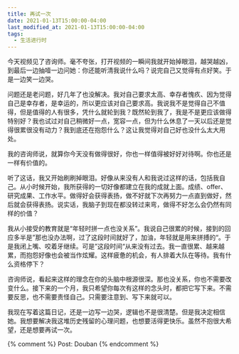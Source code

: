 ```yaml
---
title: 再试一次 
date: 2021-01-13T15:00:00-04:00
last_modified_at: 2021-01-13T15:00:00-04:00
tags:
  - 生活进行时
---
```


今天视频见了咨询师。毫不夸张，打开视频的一瞬间我就开始掉眼泪，越哭越凶，到最后一边抽噎一边问她：你还能听清我说什么吗？说完自己又觉得有点好笑。于是一边笑一边哭。

<!--more-->

问题还是老问题，好几年了也没解决。我对自己要求太高、幸存者愧疚、因为觉得自己是幸存者，是幸运的，所以更应该对自己要求高。我说我不是觉得自己不值得，但是值得的人有很多，凭什么就轮到我？既然轮到我了，我是不是更应该做得特别好？我也试过对自己稍微好一点，宽容一点，但为什么休息了一天以后还是觉得很累很没有动力？我到底还在抱怨什么？这让我觉得对自己好也没什么太大用处。

我的咨询师说，就算你今天没有做得很好，你也一样值得被好好对待啊。你也还是一样有价值的。

听了这话，我又开始刷刷掉眼泪。好像从来没有人和我说过这样的话，包括我自己。从小时候开始，我所获得的一切好像都建立在我的成就上面。成绩、offer、研究成果、工作水平。做得好会获得表扬，做不好就下次再努力一点直到做好，然后就会获得表扬。说实话，我脑子到现在都没转过来弯，做得不好怎么会仍然有同样的价值？

我从小接受的教育就是“年轻时拼一点也没关系”。我说自己很累的时候，接到的回应多半是”那也没办法啊，过了这段时间就好了，加油，年轻就是用来拼搏的“。于是我闭上嘴、咬着牙继续。可是”这段时间“从来没有过去。我一直很累、越来越累，而抱怨好像也会被当作炫耀。这样疲惫的机会，有人排着大队在等待。我有什么资格停下？

咨询师说，看起来这样的理念在你的头脑中根源很深。那也没关系，你也不需要改变什么。接下来的一个月，我只希望你每次有这样的念头时，都把它写下来。不需要反思，也不需要责怪自己。只需要注意到、写下来就可以。

我现在写着这篇日记，还是一边写一边哭，逻辑也不是很清楚。但是我决定相信她。我想要解决我这堆历史残留的心理问题，也想要活得更快乐。虽然不抱很大希望，还是想要再试一次。

{% comment %}
Post: Douban
{% endcomment %}